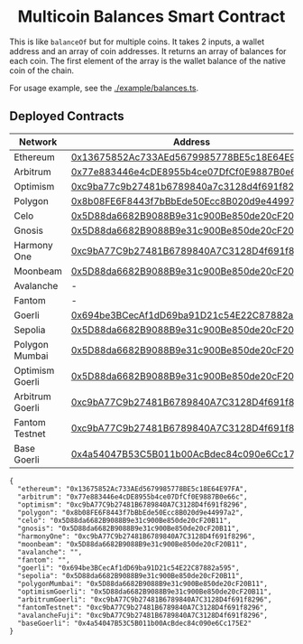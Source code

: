 # <h1 align="center"> Multicoin Balances Smart Contract </h1>

This is like `balanceOf` but for multiple coins. It takes 2 inputs, a wallet address and an array of coin addresses. It returns an array of balances for each coin. The first element of the array is the wallet balance of the native coin of the chain.

For usage example, see the [./example/balances.ts](./example/balances.ts).

## Deployed Contracts

| Network | Address |
| --- | --- |
| Ethereum | [0x13675852Ac733AEd5679985778BE5c18E64E97FA](https://etherscan.io/address/0x13675852Ac733AEd5679985778BE5c18E64E97FA#code)
| Arbitrum | [0x77e883446e4cDE8955b4ce07DfCf0E9887B0e66c](https://arbiscan.io/address/0x77e883446e4cDE8955b4ce07DfCf0E9887B0e66c#code)
| Optimism | [0xc9ba77c9b27481b6789840a7c3128d4f691f8296](https://optimistic.etherscan.io/address/0xc9ba77c9b27481b6789840a7c3128d4f691f8296#code)
| Polygon | [0x8b08FE6F8443f7bBbEde50Ecc8B020d9e44997a2](https://polygonscan.com/address/0x8b08FE6F8443f7bBbEde50Ecc8B020d9e44997a2#code)
| Celo | [0x5D88da6682B9088B9e31c900Be850de20cF20B11](https://celoscan.io/address/0x5d88da6682b9088b9e31c900be850de20cf20b11#code)
| Gnosis | [0x5D88da6682B9088B9e31c900Be850de20cF20B11](https://gnosisscan.io/address/0x5d88da6682b9088b9e31c900be850de20cf20b11#code)
| Harmony One | [0xc9bA77C9b27481B6789840A7C3128D4f691f8296](https://explorer.harmony.one/address/0xc9ba77c9b27481b6789840a7c3128d4f691f8296#code)
| Moonbeam | [0x5D88da6682B9088B9e31c900Be850de20cF20B11](https://moonbeam-explorer.netlify.app/address/0x5d88da6682b9088b9e31c900be850de20cf20b11#code)
| Avalanche | -
| Fantom | -
| Goerli | [0x694be3BCecAf1dD69ba91D21c54E22C87882a595](https://goerli.etherscan.io/address/0x694be3BCecAf1dD69ba91D21c54E22C87882a595#code)
| Sepolia | [0x5D88da6682B9088B9e31c900Be850de20cF20B11](https://sepolia.etherscan.io/address/0x5D88da6682B9088B9e31c900Be850de20cF20B11#code)
| Polygon Mumbai | [0x5D88da6682B9088B9e31c900Be850de20cF20B11](https://mumbai.polygonscan.com/address/0x5D88da6682B9088B9e31c900Be850de20cF20B11#code)
| Optimism Goerli | [0x5D88da6682B9088B9e31c900Be850de20cF20B11](https://goerli-optimism.etherscan.io/address/0x5d88da6682b9088b9e31c900be850de20cf20b11#code)
| Arbitrum Goerli | [0xc9bA77C9b27481B6789840A7C3128D4f691f8296](https://goerli.arbiscan.io/address/0xc9ba77c9b27481b6789840a7c3128d4f691f8296#code)
| Fantom Testnet | [0xc9bA77C9b27481B6789840A7C3128D4f691f8296](https://testnet.ftmscan.com/address/0xc9ba77c9b27481b6789840a7c3128d4f691f8296#code)
| Base Goerli | [0x4a54047B53C5B011b00AcBdec84c090e6Cc175E2](https://goerli.basescan.org/address/0x4a54047b53c5b011b00acbdec84c090e6cc175e2#code)

```jsonc
{
  "ethereum": "0x13675852Ac733AEd5679985778BE5c18E64E97FA",
  "arbitrum": "0x77e883446e4cDE8955b4ce07DfCf0E9887B0e66c",
  "optimism": "0xc9bA77C9b27481B6789840A7C3128D4f691f8296",
  "polygon": "0x8b08FE6F8443f7bBbEde50Ecc8B020d9e44997a2",
  "celo": "0x5D88da6682B9088B9e31c900Be850de20cF20B11",
  "gnosis": "0x5D88da6682B9088B9e31c900Be850de20cF20B11",
  "harmonyOne": "0xc9bA77C9b27481B6789840A7C3128D4f691f8296",
  "moonbeam": "0x5D88da6682B9088B9e31c900Be850de20cF20B11",
  "avalanche": "",
  "fantom": "",
  "goerli": "0x694be3BCecAf1dD69ba91D21c54E22C87882a595",
  "sepolia": "0x5D88da6682B9088B9e31c900Be850de20cF20B11",
  "polygonMumbai": "0x5D88da6682B9088B9e31c900Be850de20cF20B11",
  "optimismGoerli": "0x5D88da6682B9088B9e31c900Be850de20cF20B11",
  "arbitrumGoerli": "0xc9bA77C9b27481B6789840A7C3128D4f691f8296",
  "fantomTestnet": "0xc9bA77C9b27481B6789840A7C3128D4f691f8296",
  "avalancheFuji": "0xc9bA77C9b27481B6789840A7C3128D4f691f8296",
  "baseGoerli": "0x4a54047B53C5B011b00AcBdec84c090e6Cc175E2"
}
```
